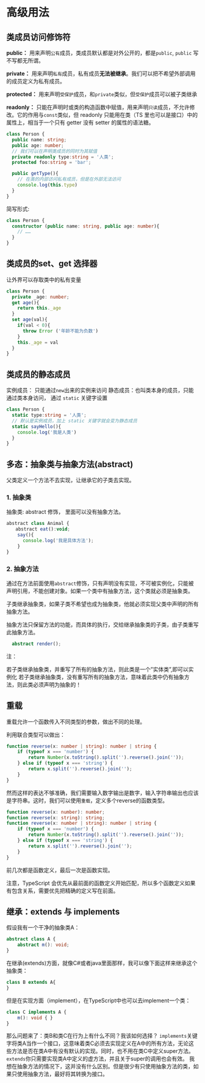 # 高级用法
## 类成员访问修饰符

**public：** 用来声明`公有`成员，类成员默认都是对外公开的，都是`public`, `public` 写不写都无所谓。

**private：** 用来声明`私有`成员，私有成员**无法被继承**。我们可以把不希望外部调用的成员定义为私有成员。

**protected：** 用来声明`受保护`成员，和`private`类似，但`受保护`成员可以被子类继承

**readonly：** 只能在声明时或类的构造函数中赋值，用来声明`只读`成员，不允许修改。它的作用与`const`类似，但 readonly 只能用在类（TS 里也可以是接口）中的属性上，相当于一个只有 getter 没有 setter 的属性的语法糖。



```ts
class Person {
  public name: string;
  public age: number;
  // 我们可以在声明类成员的同时为其赋值
  private readonly type:string = '人类';
  protected foo:string = 'bar';

  public getType(){
    // 在类的内部访问私有成员，但是在外部无法访问
    console.log(this.type)
  }
}
```
简写形式: 
```ts
class Person {
  constructor (public name: string, public age: number){
    // ……
  }
}
```
## 类成员的set、get 选择器
让外界可以存取类中的私有变量

```ts
class Person {
  private _age: number;
  get age(){
    return this._age
  }
  set age(val){
    if(val < 0){
      throw Error ('年龄不能为负数')
    }
    this._age = val
  }
}
```
## 类成员的静态成员
实例成员： 只能通过`new`出来的实例来访问
静态成员：也叫类本身的成员，只能通过类本身访问， 通过 `static` 关键字设置
```ts
class Person {
  static type:string = '人类';
  // 默认是实例成员，加上 static 关键字就会变为静态成员
  static sayHello(){
    console.log('我是人类')
  }
}
```

## 多态：抽象类与抽象方法(abstract)
父类定义一个方法不去实现，让继承它的子类去实现。
### 1. 抽象类
抽象类: abstract 修饰， 里面可以没有抽象方法。
```js
abstract class Animal {
　　abstract eat():void;
    say(){
      console.log('我是具体方法');
    }
}
```
### 2. 抽象方法
通过在方法前面使用`abstract`修饰，只有声明没有实现，不可被实例化，只能被声明引用，不能创建对象。如果一个类中有抽象方法，这个类就必须是抽象类。

子类继承抽象类，如果子类不希望也成为抽象类，他就必须实现父类中声明的所有抽象方法。

抽象方法只保留方法的功能，而具体的执行，交给继承抽象类的子类，由子类重写此抽象方法。
```ts
  abstract render();
```
注：

若子类继承抽象类，并重写了所有的抽象方法，则此类是一个”实体类”,即可以实例化
若子类继承抽象类，没有重写所有的抽象方法，意味着此类中仍有抽象方法，则此类必须声明为抽象的！

## 重载
重载允许一个函数传入不同类型的参数，做出不同的处理。

利用联合类型可以做出：
```ts
function reverse(x: number | string): number | string {
    if (typeof x === 'number') {
        return Number(x.toString().split('').reverse().join(''));
    } else if (typeof x === 'string') {
        return x.split('').reverse().join('');
    }
}
```
然而这样的表达不够准确，我们需要输入数字输出是数字，输入字符串输出也应该是字符串。这时，我们可以使用`重载`，定义多个reverse的函数类型。
```ts
function reverse(x: number): number;
function reverse(x: string): string;
function reverse(x: number | string): number | string {
    if (typeof x === 'number') {
        return Number(x.toString().split('').reverse().join(''));
    } else if (typeof x === 'string') {
        return x.split('').reverse().join('');
    }
}
```
前几次都是函数定义，最后一次是函数实现。

注意，TypeScript 会优先从最前面的函数定义开始匹配，所以多个函数定义如果有包含关系，需要优先把精确的定义写在前面。

## 继承：extends 与 implements
假设我有一个干净的抽象类A：

```ts
abstract class A {
    abstract m(): void;
}
```
在继承(extends)方面，就像C#或者java里面那样，我可以像下面这样来继承这个抽象类：
```ts
class B extends A{
}
```
但是在实现方面（implement），在TypeScript中也可以去implement一个类：
```ts
class C implements A {
    m(): void { }
}
```
那么问题来了：类B和类C在行为上有什么不同？我该如何选择？
`implements`关键字将类A当作一个接口，这意味着类C必须去实现定义在A中的所有方法，无论这些方法是否在类A中有没有默认的实现。同时，也不用在类C中定义super方法。
`extends`你只需要实现类A中定义的虚方法，并且关于super的调用也会有效。
我想在抽象方法的情况下，这并没有什么区别。但是很少有只使用抽象方法的类，如果只使用抽象方法，最好将其转换为接口。

